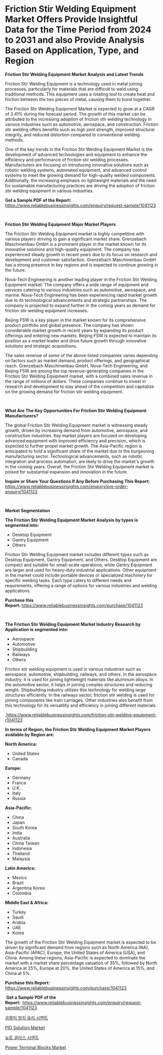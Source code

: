<p><h1>Friction Stir Welding Equipment Market Offers Provide Insightful Data for the Time Period from 2024 to 2031 and also Provide Analysis Based on Application, Type, and Region</h1></p><p><strong>Friction Stir Welding Equipment Market Analysis and Latest Trends</strong></p>
<p><p>Friction Stir Welding Equipment is a technology used in metal joining processes, particularly for materials that are difficult to weld using traditional methods. This equipment uses a rotating tool to create heat and friction between the two pieces of metal, causing them to bond together.</p><p>The Friction Stir Welding Equipment Market is expected to grow at a CAGR of 3.41% during the forecast period. The growth of this market can be attributed to the increasing adoption of friction stir welding technology in various industries such as automotive, aerospace, and construction. Friction stir welding offers benefits such as high joint strength, improved structural integrity, and reduced distortion compared to conventional welding methods.</p><p>One of the key trends in the Friction Stir Welding Equipment Market is the development of advanced technologies and equipment to enhance the efficiency and performance of friction stir welding processes. Manufacturers are focusing on introducing innovative solutions such as robotic welding systems, automated equipment, and advanced control systems to meet the growing demand for high-quality welded components. Additionally, the increasing emphasis on lightweight materials and the need for sustainable manufacturing practices are driving the adoption of friction stir welding equipment in various industries.</p></p>
<p><strong>Get a Sample PDF of the Report:&nbsp;</strong> <a href="https://www.reliablebusinessinsights.com/enquiry/request-sample/1041123">https://www.reliablebusinessinsights.com/enquiry/request-sample/1041123</a></p>
<p>&nbsp;</p>
<p><strong>Friction Stir Welding Equipment Major Market Players</strong></p>
<p><p>The Friction Stir Welding Equipment market is highly competitive with various players striving to gain a significant market share. Grenzebach Maschinenbau GmbH is a prominent player in the market known for its innovative solutions and high-quality equipment. The company has experienced steady growth in recent years due to its focus on research and development and customer satisfaction. Grenzebach Maschinenbau GmbH has a strong presence in key regions and is expected to continue growing in the future.</p><p>Nova-Tech Engineering is another leading player in the Friction Stir Welding Equipment market. The company offers a wide range of equipment and services catering to various industries such as automotive, aerospace, and marine. Nova-Tech Engineering has been experiencing rapid market growth due to its technological advancements and strategic partnerships. The company is projected to expand further in the coming years as demand for friction stir welding equipment increases.</p><p>Beijing FSW is a key player in the market known for its comprehensive product portfolio and global presence. The company has shown considerable market growth in recent years by expanding its product offerings and entering new markets. Beijing FSW is expected to maintain its position as a market leader and drive future growth through innovative solutions and strategic acquisitions.</p><p>The sales revenue of some of the above-listed companies varies depending on factors such as market demand, product offerings, and geographical reach. Grenzebach Maschinenbau GmbH, Nova-Tech Engineering, and Beijing FSW are among the top revenue-generating companies in the Friction Stir Welding Equipment market, with a combined sales revenue in the range of millions of dollars. These companies continue to invest in research and development to stay ahead of the competition and capitalize on the growing demand for friction stir welding equipment.</p></p>
<p>&nbsp;</p>
<p><strong>What Are The Key Opportunities For Friction Stir Welding Equipment Manufacturers?</strong></p>
<p><p>The global Friction Stir Welding Equipment market is witnessing steady growth, driven by increasing demand from automotive, aerospace, and construction industries. Key market players are focused on developing advanced equipment with improved efficiency and precision, which is expected to further propel market growth. The Asia-Pacific region is anticipated to hold a significant share of the market due to the burgeoning manufacturing sector. Technological advancements, such as robotic integration and process automation, are likely to drive the market's growth in the coming years. Overall, the Friction Stir Welding Equipment market is poised for substantial expansion and innovation in the future.</p></p>
<p><strong>Inquire or Share Your Questions If Any Before Purchasing This Report:</strong> <a href="https://www.reliablebusinessinsights.com/enquiry/pre-order-enquiry/1041123">https://www.reliablebusinessinsights.com/enquiry/pre-order-enquiry/1041123</a></p>
<p>&nbsp;</p>
<p><strong>Market Segmentation</strong></p>
<p><strong>The Friction Stir Welding Equipment Market Analysis by types is segmented into:</strong></p>
<p><ul><li>Desktop Equipment</li><li>Gantry Equipment</li><li>Others</li></ul></p>
<p><p>Friction Stir Welding Equipment market includes different types such as Desktop Equipment, Gantry Equipment, and Others. Desktop Equipment are compact and suitable for small-scale operations, while Gantry Equipment are larger and used for heavy-duty industrial applications. Other equipment in the market could include portable devices or specialized machinery for specific welding tasks. Each type caters to different needs and requirements, offering a range of options for various industries and welding applications.</p></p>
<p><strong>Purchase this Report:&nbsp;</strong><a href="https://www.reliablebusinessinsights.com/purchase/1041123">https://www.reliablebusinessinsights.com/purchase/1041123</a></p>
<p>&nbsp;</p>
<p><strong>The Friction Stir Welding Equipment Market Industry Research by Application is segmented into:</strong></p>
<p><ul><li>Aerospace</li><li>Automotive</li><li>Shipbuilding</li><li>Railways</li><li>Others</li></ul></p>
<p><p>Friction stir welding equipment is used in various industries such as aerospace, automotive, shipbuilding, railways, and others. In the aerospace industry, it is used for joining lightweight materials like aluminum alloys. In the automotive sector, it helps in joining complex structures and reducing weight. Shipbuilding industry utilizes this technology for welding large structures efficiently. In the railways sector, friction stir welding is used for joining components like train carriages. Other industries also benefit from this technology for its versatility and efficiency in joining different materials.</p></p>
<p><a href="https://www.reliablebusinessinsights.com/friction-stir-welding-equipment-r1041123">&nbsp;https://www.reliablebusinessinsights.com/friction-stir-welding-equipment-r1041123</a></p>
<p><strong>In terms of Region, the Friction Stir Welding Equipment Market Players available by Region are:</strong></p>
<p>
    <p> <strong> North America: </strong>
        <ul>
            <li>United States</li>
            <li>Canada</li>
        </ul>
        </p> 
    <p> <strong> Europe: </strong>
        <ul>
            <li>Germany</li>
            <li>France</li>
            <li>U.K.</li>
            <li>Italy</li>
            <li>Russia</li>
        </ul>
        </p> 
    <p> <strong> Asia-Pacific: </strong>
        <ul>
            <li>China</li>
            <li>Japan</li>
            <li>South Korea</li>
            <li>India</li>
            <li>Australia</li>
            <li>China Taiwan</li>
            <li>Indonesia</li>
            <li>Thailand</li>
            <li>Malaysia</li>
        </ul>
        </p> 
    <p> <strong> Latin America: </strong>
        <ul>
            <li>Mexico</li>
            <li>Brazil</li>
            <li>Argentina Korea</li>
            <li>Colombia</li>
        </ul>
        </p> 
    <p> <strong> Middle East & Africa: </strong>
        <ul>
            <li>Turkey</li>
            <li>Saudi</li>
            <li>Arabia</li>
            <li>UAE</li>
            <li>Korea</li>
        </ul>
    </p>
    </p>
<p><p>The growth of the Friction Stir Welding Equipment market is expected to be driven by significant demand from regions such as North America (NA), Asia-Pacific (APAC), Europe, the United States of America (USA), and China. Among these regions, Asia-Pacific is expected to dominate the market with a market share percentage valuation of 35%, followed by North America at 25%, Europe at 20%, the United States of America at 15%, and China at 5%.</p></p>
<p><strong>Purchase this Report: </strong><a href="https://www.reliablebusinessinsights.com/purchase/1041123">https://www.reliablebusinessinsights.com/purchase/1041123</a></p>
<p>&nbsp;<strong>Get a Sample PDF of the Report:&nbsp;&nbsp;</strong><a href="https://www.reliablebusinessinsights.com/enquiry/request-sample/1041123">https://www.reliablebusinessinsights.com/enquiry/request-sample/1041123</a></p>
<p><strong></strong></p>
<p><p><a href="https://github.com/njolsky1/Market-Research-Report-List-1/blob/main/3791798162127.md">곰팡이 방지 유리 시멘트</a></p><p><a href="https://github.com/kosella/Market-Research-Report-List-4/blob/main/pid-solution-market.md">PID Solution Market</a></p><p><a href="https://github.com/tasfiyaj85/Market-Research-Report-List-1/blob/main/8269898162128.md">뉴트 글라스 시멘트</a></p><p><a href="https://github.com/kufem1/Market-Research-Report-List-3/blob/main/power-terminal-blocks-market.md">Power Terminal Blocks Market</a></p></p>